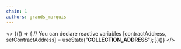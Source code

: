 ```yaml
---
chain: 1
authors: grands_marquis
---
```


<>
  {(() => {
    // You can declare reactive variables
    [contractAddress, setContractAddress] = useState("__COLLECTION_ADDRESS__");
  })()}
</>

